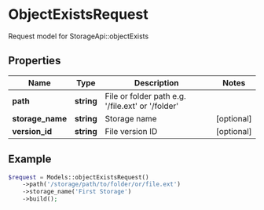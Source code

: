 # ObjectExistsRequest

Request model for StorageApi::objectExists

## Properties

Name | Type | Description | Notes
---- | ---- | ----------- | -----
**path** | **string**| File or folder path e.g. &#39;/file.ext&#39; or &#39;/folder&#39; |
**storage_name** | **string**| Storage name | [optional]
**version_id** | **string**| File version ID | [optional]

## Example
```php
$request = Models::objectExistsRequest()
    ->path('/storage/path/to/folder/or/file.ext')
    ->storage_name('First Storage')
    ->build();
```

